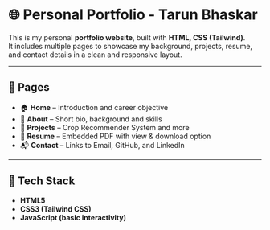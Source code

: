 # 🌐 Personal Portfolio - Tarun Bhaskar

This is my personal **portfolio website**, built with **HTML, CSS (Tailwind)**.  
It includes multiple pages to showcase my background, projects, resume, and contact details in a clean and responsive layout.  

---

## 🔹 Pages
- 🏠 **Home** – Introduction and career objective  
- 👤 **About** – Short bio, background and skills  
- 📂 **Projects** – Crop Recommender System and more  
- 📄 **Resume** – Embedded PDF with view & download option  
- 📬 **Contact** – Links to Email, GitHub, and LinkedIn  

---

## 🚀 Tech Stack
- **HTML5**  
- **CSS3 (Tailwind CSS)**  
- **JavaScript (basic interactivity)**  
